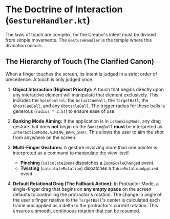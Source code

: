 # The Doctrine of Interaction (`GestureHandler.kt`)

The laws of touch are complex, for the Creator's intent must be divined from simple movements. The `GestureHandler` is the temple where this divination occurs.

## The Hierarchy of Touch (The Clarified Canon)

When a finger touches the screen, its intent is judged in a strict order of precedence. A touch is only judged once.

1.  **Object Interaction (Highest Priority):** A touch that begins directly upon any interactive element will manipulate that element exclusively. This includes the `SpinControl`, the `ActualCueBall`, the `TargetBall`, the `GhostCueBall`, and any `ObstacleBall`. The trigger radius for these balls is generous (`radius * 3.5f`) to ensure ease of use.

2.  **Banking Mode Aiming:** If the application is in `isBankingMode`, any drag gesture that does **not** begin on the `BankingBall` **must** be interpreted as `InteractionMode.AIMING_BANK_SHOT`. This allows the user to aim the shot from anywhere on the screen.

3.  **Multi-Finger Gestures:** A gesture involving more than one pointer is interpreted as a command to manipulate the view itself.
    * **Pinching** (`calculateZoom`) dispatches a `ZoomScaleChanged` event.
    * **Twisting** (`calculateRotation`) dispatches a `TableRotationApplied` event.

4.  **Default Rotational Drag (The Fallback Action):** In Protractor Mode, a single-finger drag that begins on **any empty space** on the screen defaults to controlling the protractor's rotation. The change in angle of the user's finger relative to the `TargetBall`'s center is calculated each frame and applied as a delta to the protractor's current rotation. This ensures a smooth, continuous rotation that can be resumed.